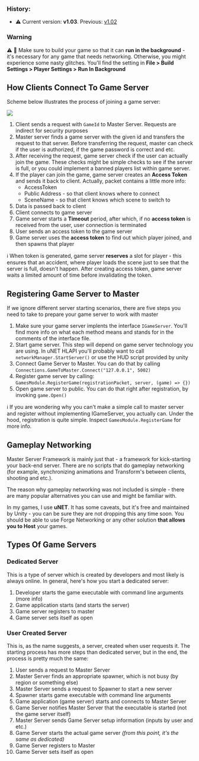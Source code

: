 ### History:

* :warning: Current version: **v1.03**. Previous: [v1.02](https://github.com/alvyxaz/barebones-masterserver/wiki/Game-Servers/5e24bfd52ee7a50744fa3630973213c6baed8b6d)

### Warning

⚠️ 🔴 Make sure to build your game so that it can **run in the background** - it's necessary for any game that needs networking. Otherwise, you might experience some nasty glitches. You'll find the setting in **File > Build Settings > Player Settings > Run In Background**

## How Clients Connect To Game Server

Scheme below illustrates the process of joining a game server:

![](http://i.imgur.com/E6a8qCZ.png)

1. Client sends a request with `GameId` to Master Server. Requests are indirect for security purposes
2. Master server finds a game server with the given id and transfers the request to that server. Before transferring the request, master can check if the user is authorized, if the game password is correct and etc. 
3. After receiving the request, game server check if the user can actually join the game. These checks might be simple checks to see if the server is full, or you could implement a banned players list within game server.
4. If the player can join the game, game server creates an **Access Token** and sends it back to client. Actually, packet contains a little more info:
   * AccessToken
   * Public Address - so that client knows where to connect
   * SceneName - so that client knows which scene to switch to
5. Data is passed back to client 
6. Client connects to game server
7. Game server starts a **Timeout** period, after which, if no **access token** is received from the user, user connection is terminated
8. User sends an access token to the game server
9. Game server uses the **access token** to find out which player joined, and then spawns that player

:information_source: When token is generated, game server **reserves** a slot for player - this ensures that an accident, where player loads the scene just to see that the server is full, doesn't happen. After creating access token, game server waits a limited amount of time before invalidating the token.

## Registering Game Server to Master

If we ignore different server starting scenarios, there are five steps you need to take to prepare your game server to work with master

1. Make sure your game server implents the interface `IGameServer`. You'll find more info on what each method means and stands for in the comments of the interface file.
1. Start game server. This step will depend on game server technology you are using. In uNET HLAPI you'll probably want to call `networkManager.StartServer()` or use the HUD script provided by unity
1. Connect Game Server to Master. You can do that by calling
`Connections.GameToMaster.Connect("127.0.0.1", 5002)`
1. Register game server by calling:
`GamesModule.RegisterGame(registrationPacket, server, (game) => {})`
1. Open game server to public. You can do that right after registration, by invoking `game.Open()`

:information_source: If you are wondering why you can't make a simple call to master server and register without implementing IGameServer, you actually can. Under the hood, registration is quite simple. Inspect `GamesModule.RegisterGame` for more info.

## Gameplay Networking

Master Server Framework is mainly just that - a framework for kick-starting your back-end server. There are no scripts that do gameplay networking (for example, synchronizing animations and Transform's between clients, shooting and etc.).

The reason why gameplay networking was not included is simple - there are many popular alternatives you can use and might be familiar with.

In my games, I use **uNET**. It has some caveats, but it's free and maintained by Unity - you can be sure they are not dropping this any time soon. You should be able to use Forge Networking or any other solution **that allows you to Host** your games.

## Types Of Game Servers

### Dedicated Server
This is a type of server which is created by developers and most likely is always online. In general, here's how you start a dedicated server:

1. Developer starts the game executable with command line arguments (more info)
2. Game application starts (and starts the server)
3. Game server registers to master
4. Game server sets itself as open

### User Created Server

This is, as the name suggests, a server, created when user requests it. The starting process has more steps than dedicated server, but in the end, the process is pretty much the same: 

1. User sends a request to Master Server
1. Master Server finds an appropriate spawner, which is not busy (by region or something else)
1. Master Server sends a request to Spawner to start a new server
1. Spawner starts game executable with command line arguments
1. Game application (game server) starts and connects to Master Server
1. Game Server notifies Master Server that the executable is started (not the game server itself)
1. Master Server sends Game Server setup information (inputs by user and etc.)
1. Game Server starts the actual game server _(from this point, it's the same as dedicated)_
1. Game Server registers to Master
1. Game Server sets itself as open